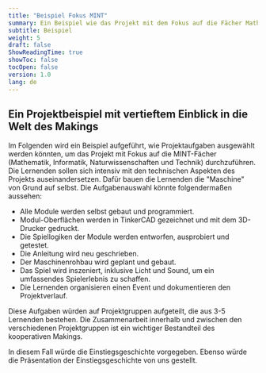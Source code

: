 ```yaml
---
title: "Beispiel Fokus MINT"
summary: Ein Beispiel wie das Projekt mit dem Fokus auf die Fächer Mathematik, Informatik, Naturwissenschaften und Technik (MINT) eingesetzt werden könnte.
subtitle: Beispiel
weight: 5
draft: false
ShowReadingTime: true
showToc: false
tocOpen: false
version: 1.0
lang: de
---
```

## Ein Projektbeispiel mit vertieftem Einblick in die Welt des Makings

Im Folgenden wird ein Beispiel aufgeführt, wie Projektaufgaben ausgewählt werden könnten, um das Projekt mit Fokus auf die MINT-Fächer (Mathematik, Informatik, Naturwissenschaften und Technik) durchzuführen. Die Lernenden sollen sich intensiv mit den technischen Aspekten des Projekts auseinandersetzen. Dafür bauen die Lernenden die "Maschine" von Grund auf selbst. Die Aufgabenauswahl könnte folgendermaßen aussehen:

- Alle Module werden selbst gebaut und programmiert.
- Modul-Oberflächen werden in TinkerCAD gezeichnet und mit dem 3D-Drucker gedruckt.
- Die Spiellogiken der Module werden entworfen, ausprobiert und getestet.
- Die Anleitung wird neu geschrieben.
- Der Maschinenrohbau wird geplant und gebaut.
- Das Spiel wird inszeniert, inklusive Licht und Sound, um ein umfassendes Spielerlebnis zu schaffen.
- Die Lernenden organisieren einen Event und dokumentieren den Projektverlauf.

Diese Aufgaben würden auf Projektgruppen aufgeteilt, die aus 3-5 Lernenden bestehen. Die Zusammenarbeit innerhalb und zwischen den verschiedenen Projektgruppen ist ein wichtiger Bestandteil des kooperativen Makings.

In diesem Fall würde die Einstiegsgeschichte vorgegeben. Ebenso würde die Präsentation der Einstiegsgeschichte von uns gestellt.
